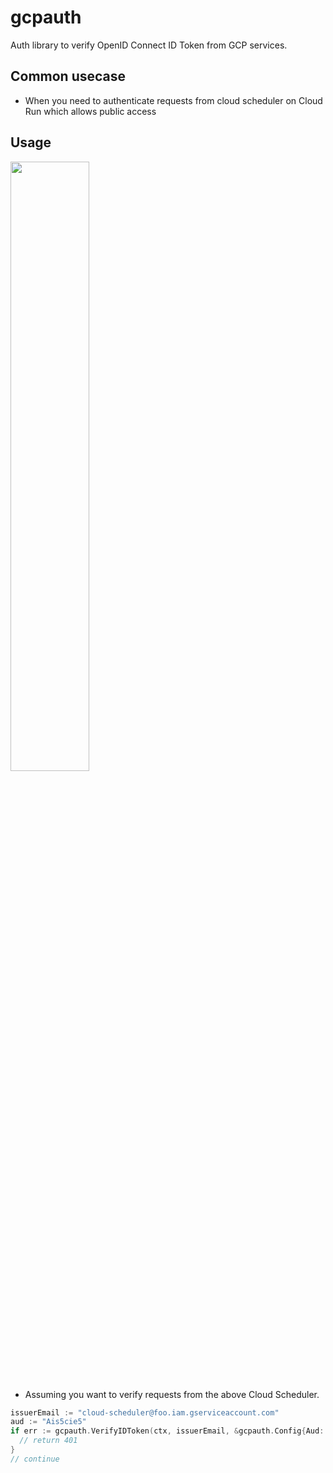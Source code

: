 # gcpauth
Auth library to verify OpenID Connect ID Token from GCP services.

## Common usecase
- When you need to authenticate requests from cloud scheduler on Cloud Run which allows public access

## Usage
<img src="https://github.com/k-yomo/gcpauth/blob/master/example/cloud_scheduler.png" width=50%>

- Assuming you want to verify requests from the above Cloud Scheduler.
```go
issuerEmail := "cloud-scheduler@foo.iam.gserviceaccount.com"
aud := "Ais5cie5"
if err := gcpauth.VerifyIDToken(ctx, issuerEmail, &gcpauth.Config{Aud: aud}); err != nil {
  // return 401
}
// continue
```
